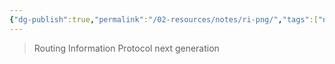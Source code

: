 ```yaml
---
{"dg-publish":true,"permalink":"/02-resources/notes/ri-png/","tags":["netzwerk/protocol"],"updated":"2024-07-24T11:19:40.933+02:00"}
---
```


> Routing Information Protocol next generation